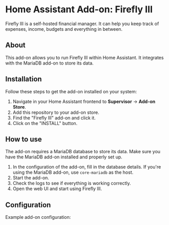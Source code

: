 # Home Assistant Add-on: Firefly III

Firefly III is a self-hosted financial manager. It can help you keep track of expenses, income, budgets and everything in between.

## About

This add-on allows you to run Firefly III within Home Assistant. It integrates with the MariaDB add-on to store its data.

## Installation

Follow these steps to get the add-on installed on your system:

1. Navigate in your Home Assistant frontend to **Supervisor** -> **Add-on Store**.
2. Add this repository to your add-on store.
3. Find the "Firefly III" add-on and click it.
4. Click on the "INSTALL" button.

## How to use

The add-on requires a MariaDB database to store its data. Make sure you have the MariaDB add-on installed and properly set up.

1. In the configuration of the add-on, fill in the database details. If you're using the MariaDB add-on, use `core-mariadb` as the host.
2. Start the add-on.
3. Check the logs to see if everything is working correctly.
4. Open the web UI and start using Firefly III.

## Configuration

Example add-on configuration:

